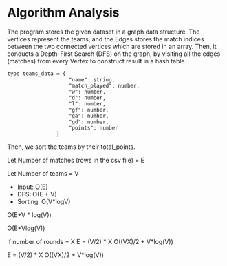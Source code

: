 # Algorithm Analysis

The program stores the given dataset in a graph data structure. The vertices represent the teams, and the Edges stores the match indices between the two connected vertices which are stored in an array. Then, it conducts a Depth-First Search (DFS) on the graph, by visiting all the edges (matches) from every Vertex to construct result in a hash table. 

```tsx
type teams_data = {
                    "name": string,
                    "match_played": number,
                    "w": number,
                    "d": number,
                    "l": number,
                    "gf": number,
                    "ga": number,
                    "gd": number,
                    "points": number
                }
```

Then, we sort the teams by their total_points.

Let Number of matches (rows in the csv file) = E

Let Number of teams = V

- Input:
O(E)
- DFS:
O(E + V)
- Sorting: O(V*logV)

O(E+V * log(V))

O(E+Vlog(V))

if number of rounds = X E = (V/2) * X O((VX)/2 + V*log(V))

E = (V/2) * X O((VX)/2 + V*log(V))

